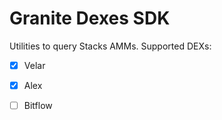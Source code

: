 # Granite Dexes SDK
Utilities to query Stacks AMMs.
Supported DEXs:
- [x] Velar
- [x] Alex
- [ ] Bitflow


